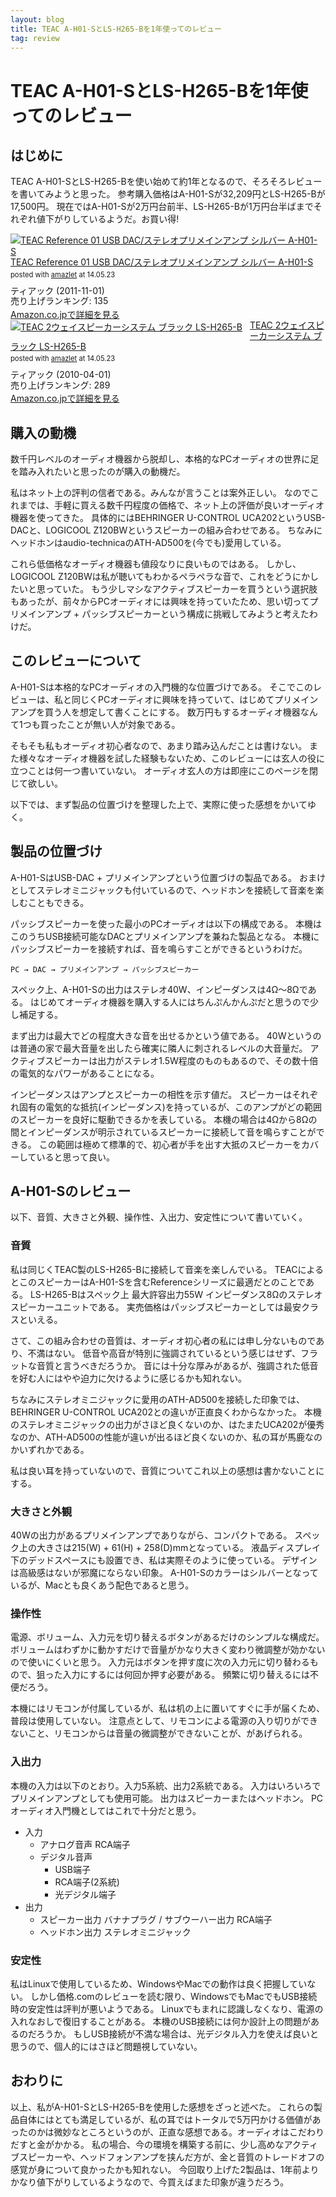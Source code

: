 ```yaml
---
layout: blog
title: TEAC A-H01-SとLS-H265-Bを1年使ってのレビュー
tag: review
---
```


# TEAC A-H01-SとLS-H265-Bを1年使ってのレビュー

## はじめに

TEAC A-H01-SとLS-H265-Bを使い始めて約1年となるので、そろそろレビューを書いてみようと思った。
参考購入価格はA-H01-Sが32,209円とLS-H265-Bが17,500円。
現在ではA-H01-Sが2万円台前半、LS-H265-Bが1万円台半ばまでそれぞれ値下がりしているようだ。お買い得!

<div class="amazlet-box" style="margin-bottom:0px;"><div class="amazlet-image" style="float:left;margin:0px 12px 1px 0px;"><a href="http://www.amazon.co.jp/exec/obidos/ASIN/B005YV919Q/xmisao-22/ref=nosim/" name="amazletlink" target="_blank"><img src="http://ecx.images-amazon.com/images/I/41aMc4-VgYL._SL160_.jpg" alt="TEAC Reference 01 USB DAC/ステレオプリメインアンプ シルバー A-H01-S" style="border: none;" /></a></div><div class="amazlet-info" style="line-height:120%; margin-bottom: 10px"><div class="amazlet-name" style="margin-bottom:10px;line-height:120%"><a href="http://www.amazon.co.jp/exec/obidos/ASIN/B005YV919Q/xmisao-22/ref=nosim/" name="amazletlink" target="_blank">TEAC Reference 01 USB DAC/ステレオプリメインアンプ シルバー A-H01-S</a><div class="amazlet-powered-date" style="font-size:80%;margin-top:5px;line-height:120%">posted with <a href="http://www.amazlet.com/" title="amazlet" target="_blank">amazlet</a> at 14.05.23</div></div><div class="amazlet-detail">ティアック (2011-11-01)<br />売り上げランキング: 135<br /></div><div class="amazlet-sub-info" style="float: left;"><div class="amazlet-link" style="margin-top: 5px"><a href="http://www.amazon.co.jp/exec/obidos/ASIN/B005YV919Q/xmisao-22/ref=nosim/" name="amazletlink" target="_blank">Amazon.co.jpで詳細を見る</a></div></div></div><div class="amazlet-footer" style="clear: left"></div></div>

<div class="amazlet-box" style="margin-bottom:0px;"><div class="amazlet-image" style="float:left;margin:0px 12px 1px 0px;"><a href="http://www.amazon.co.jp/exec/obidos/ASIN/B00454GJNY/xmisao-22/ref=nosim/" name="amazletlink" target="_blank"><img src="http://ecx.images-amazon.com/images/I/41GvMg3SGsL._SL160_.jpg" alt="TEAC 2ウェイスピーカーシステム ブラック LS-H265-B" style="border: none;" /></a></div><div class="amazlet-info" style="line-height:120%; margin-bottom: 10px"><div class="amazlet-name" style="margin-bottom:10px;line-height:120%"><a href="http://www.amazon.co.jp/exec/obidos/ASIN/B00454GJNY/xmisao-22/ref=nosim/" name="amazletlink" target="_blank">TEAC 2ウェイスピーカーシステム ブラック LS-H265-B</a><div class="amazlet-powered-date" style="font-size:80%;margin-top:5px;line-height:120%">posted with <a href="http://www.amazlet.com/" title="amazlet" target="_blank">amazlet</a> at 14.05.23</div></div><div class="amazlet-detail">ティアック (2010-04-01)<br />売り上げランキング: 289<br /></div><div class="amazlet-sub-info" style="float: left;"><div class="amazlet-link" style="margin-top: 5px"><a href="http://www.amazon.co.jp/exec/obidos/ASIN/B00454GJNY/xmisao-22/ref=nosim/" name="amazletlink" target="_blank">Amazon.co.jpで詳細を見る</a></div></div></div><div class="amazlet-footer" style="clear: left"></div></div>

## 購入の動機

数千円レベルのオーディオ機器から脱却し、本格的なPCオーディオの世界に足を踏み入れたいと思ったのが購入の動機だ。

私はネット上の評判の信者である。みんなが言うことは案外正しい。
なのでこれまでは、手軽に買える数千円程度の価格で、ネット上の評価が良いオーディオ機器を使ってきた。
具体的にはBEHRINGER U-CONTROL UCA202というUSB-DACと、LOGICOOL Z120BWというスピーカーの組み合わせである。
ちなみにヘッドホンはaudio-technicaのATH-AD500を(今でも)愛用している。

これら低価格なオーディオ機器も値段なりに良いものではある。
しかし、LOGICOOL Z120BWは私が聴いてもわかるペラペラな音で、これをどうにかしたいと思っていた。
もう少しマシなアクティブスピーカーを買うという選択肢もあったが、前々からPCオーディオには興味を持っていたため、思い切ってプリメインアンプ + パッシブスピーカーという構成に挑戦してみようと考えたわけだ。

## このレビューについて

A-H01-Sは本格的なPCオーディオの入門機的な位置づけである。
そこでこのレビューは、私と同じくPCオーディオに興味を持っていて、はじめてプリメインアンプを買う人を想定して書くことにする。
数万円もするオーディオ機器なんて1つも買ったことが無い人が対象である。

そもそも私もオーディオ初心者なので、あまり踏み込んだことは書けない。
また様々なオーディオ機器を試した経験もないため、このレビューには玄人の役に立つことは何一つ書いていない。
オーディオ玄人の方は即座にこのページを閉じて欲しい。

以下では、まず製品の位置づけを整理した上で、実際に使った感想をかいてゆく。

## 製品の位置づけ

A-H01-SはUSB-DAC + プリメインアンプという位置づけの製品である。
おまけとしてステレオミニジャックも付いているので、ヘッドホンを接続して音楽を楽しむこともできる。

パッシブスピーカーを使った最小のPCオーディオは以下の構成である。
本機はこのうちUSB接続可能なDACとプリメインアンプを兼ねた製品となる。
本機にパッシブスピーカーを接続すれば、音を鳴らすことができるというわけだ。

~~~~
PC → DAC → プリメインアンプ → パッシブスピーカー
~~~~

スペック上、A-H01-Sの出力はステレオ40W、インピーダンスは4Ω〜8Ωである。
はじめてオーディオ機器を購入する人にはちんぷんかんぷだと思うので少し補足する。

まず出力は最大でどの程度大きな音を出せるかという値である。
40Wというのは普通の家で最大音量を出したら確実に隣人に刺されるレベルの大音量だ。
アクティブスピーカーは出力がステレオ1.5W程度のものもあるので、その数十倍の電気的なパワーがあることになる。

インピーダンスはアンプとスピーカーの相性を示す値だ。
スピーカーはそれぞれ固有の電気的な抵抗(インピーダンス)を持っているが、このアンプがどの範囲のスピーカーを良好に駆動できるかを表している。
本機の場合は4Ωから8Ωの間とインピーダンスが明示されているスピーカーに接続して音を鳴らすことができる。
この範囲は極めて標準的で、初心者が手を出す大抵のスピーカーをカバーしていると思って良い。

## A-H01-Sのレビュー

以下、音質、大きさと外観、操作性、入出力、安定性について書いていく。

### 音質

私は同じくTEAC製のLS-H265-Bに接続して音楽を楽しんでいる。
TEACによるとこのスピーカーはA-H01-Sを含むReferenceシリーズに最適だとのことである。
LS-H265-Bはスペック上 最大許容出力55W インピーダンス8Ωのステレオスピーカーユニットである。
実売価格はパッシブスピーカーとしては最安クラスといえる。

さて、この組み合わせの音質は、オーディオ初心者の私には申し分ないものであり、不満はない。
低音や高音が特別に強調されているという感じはせず、フラットな音質と言うべきだろうか。
音には十分な厚みがあるが、強調された低音を好む人にはやや迫力に欠けるように感じるかも知れない。

ちなみにステレオミニジャックに愛用のATH-AD500を接続した印象では、BEHRINGER U-CONTROL UCA202との違いが正直良くわからなかった。
本機のステレオミニジャックの出力がさほど良くないのか、はたまたUCA202が優秀なのか、ATH-AD500の性能が違いが出るほど良くないのか、私の耳が馬鹿なのかいずれかである。

私は良い耳を持っていないので、音質についてこれ以上の感想は書かないことにする。

### 大きさと外観

40Wの出力があるプリメインアンプでありながら、コンパクトである。
スペック上の大きさは215(W) + 61(H) + 258(D)mmとなっている。
液晶ディスプレイ下のデッドスペースにも設置でき、私は実際そのように使っている。
デザインは高級感はないが邪魔にならない印象。
A-H01-Sのカラーはシルバーとなっているが、Macとも良くあう配色であると思う。

### 操作性

電源、ボリューム、入力元を切り替えるボタンがあるだけのシンプルな構成だ。
ボリュームはわずかに動かすだけで音量がかなり大きく変わり微調整が効かないので使いにくいと思う。
入力元はボタンを押す度に次の入力元に切り替わるもので、狙った入力にするには何回か押す必要がある。
頻繁に切り替えるには不便だろう。

本機にはリモコンが付属しているが、私は机の上に置いてすぐに手が届くため、普段は使用していない。
注意点として、リモコンによる電源の入り切りができないこと、リモコンからは音量の微調整ができないことが、があげられる。

### 入出力

本機の入力は以下のとおり。入力5系統、出力2系統である。
入力はいろいろでプリメインアンプとしても使用可能。
出力はスピーカーまたはヘッドホン。
PCオーディオ入門機としてはこれで十分だと思う。

- 入力
  - アナログ音声 RCA端子
  - デジタル音声
    - USB端子
    - RCA端子(2系統)
    - 光デジタル端子
- 出力
  - スピーカー出力 バナナプラグ / サブウーハー出力 RCA端子
  - ヘッドホン出力 ステレオミニジャック

### 安定性

私はLinuxで使用しているため、WindowsやMacでの動作は良く把握していない。
しかし価格.comのレビューを読む限り、WindowsでもMacでもUSB接続時の安定性は評判が悪いようである。
Linuxでもまれに認識しなくなり、電源の入れなおしで復旧することがある。
本機のUSB接続には何か設計上の問題があるのだろうか。
もしUSB接続が不満な場合は、光デジタル入力を使えば良いと思うので、個人的にはさほど問題視していない。

## おわりに

以上、私がA-H01-SとLS-H265-Bを使用した感想をざっと述べた。
これらの製品自体にはとても満足しているが、私の耳ではトータルで5万円かける価値があったのかは微妙なところというのが、正直な感想である。オーディオはこだわりだすと金がかかる。
私の場合、今の環境を構築する前に、少し高めなアクティブスピーカーや、ヘッドフォンアンプを挟んだ方が、金と音質のトレードオフの感覚が身について良かったかも知れない。
今回取り上げた2製品は、1年前よりかなり値下がりしているようなので、今買えばまた印象が違うだろう。
